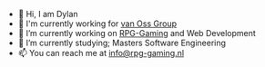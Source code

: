- 👋 Hi, I am Dylan
- 🔭 I'm currently working for [van Oss Group](https://www.vanossgroup.nl)
- 🔭 I’m currently working on [RPG-Gaming](https://www.rpg-gaming.eu) and Web Development
- 🌱 I’m currently studying; Masters Software Engineering
- 📫 You can reach me at info@rpg-gaming.nl

<!--
**Dylanswaggerino/Dylanswaggerino** is a ✨ _special_ ✨ repository because its `README.md` (this file) appears on your GitHub profile.
-->
